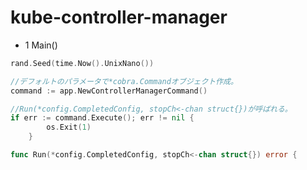# kube-controller-manager

- 1 Main() 

```go:cmd/kube-controller-manager/controller-manager.go
rand.Seed(time.Now().UnixNano())

//デフォルトのパラメータで*cobra.Commandオブジェクト作成。
command := app.NewControllerManagerCommand()

//Run(*config.CompletedConfig, stopCh<-chan struct{})が呼ばれる。
if err := command.Execute(); err != nil {
		os.Exit(1)
	}
```


```go:/cmd/kube-controller-manager/app/controllermanager.go
func Run(*config.CompletedConfig, stopCh<-chan struct{}) error {

```
